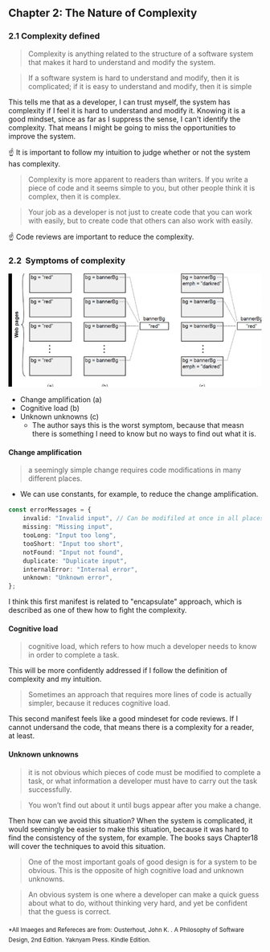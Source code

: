 ## Chapter 2: The Nature of Complexity

### 2.1 Complexity defined

> Complexity is anything related to the structure of a software system that makes it hard to understand and modify the system.

> If a software system is hard to understand and modify, then it is complicated; if it is easy to understand and modify, then it is simple

This tells me that as a developer, I can trust myself, the system has complexity if I feel it is hard to understand and modify it.
Knowing it is a good mindset, since as far as I suppress the sense, I can't identify the complexity. That means I might be going to miss the opportunities to improve the system.

☝️ It is important to follow my intuition to judge whether or not the system has complexity.

> Complexity is more apparent to readers than writers. If you write a piece of code and it seems simple to you, but other people think it is complex, then it is complex.

> Your job as a developer is not just to create code that you can work with easily, but to create code that others can also work with easily.

☝️ Code reviews are important to reduce the complexity.

### 2.2  Symptoms of complexity

![Figure2.1](./image/figure2.1.png "Figure2.1")

-   Change amplification (a)
-   Cognitive load (b)
-   Unknown unknowns (c)
    -   The author says this is the worst symptom, because that measn there is something I need to know but no ways to find out what it is.

#### Change amplification

> a seemingly simple change requires code modifications in many different places.

-   We can use constants, for example, to reduce the change amplification.

```ts
const errorMessages = {
	invalid: "Invalid input", // Can be modifiled at once in all places to be used
	missing: "Missing input",
	tooLong: "Input too long",
	tooShort: "Input too short",
	notFound: "Input not found",
	duplicate: "Duplicate input",
	internalError: "Internal error",
	unknown: "Unknown error",
};
```

I think this first manifest is related to "encapsulate" approach, which is described as one of thew how to fight the complexity.

#### Cognitive load

> cognitive load, which refers to how much a developer needs to know in order to complete a task.

This will be more confidently addressed if I follow the definition of complexity and my intuition.

> Sometimes an approach that requires more lines of code is actually simpler, because it reduces cognitive load.

This second manifest feels like a good mindeset for code reviews. If I cannot undersand the code, that means there is a complexity for a reader, at least.

#### Unknown unknowns

> it is not obvious which pieces of code must be modified to complete a task, or what information a developer must have to carry out the task successfully.

> You won’t find out about it until bugs appear after you make a change.

Then how can we avoid this situation?
When the system is complicated, it would seemingly be easier to make this situation, because it was hard to find the consistency of the system, for example. The books says Chapter18 will cover the techniques to avoid this situation.

> One of the most important goals of good design is for a system to be obvious. This is the opposite of high cognitive load and unknown unknowns.

> An obvious system is one where a developer can make a quick guess about what to do, without thinking very hard, and yet be confident that the guess is correct.

<sub>\*All Imaeges and Refereces are from:
Ousterhout, John K. . A Philosophy of Software Design, 2nd Edition. Yaknyam Press. Kindle Edition. </sub>
